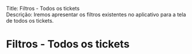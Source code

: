 Title: Filtros - Todos os tickets  
Descrição: Iremos apresentar os filtros existentes no aplicativo para a tela de todos os tickets.

# Filtros - Todos os tickets
